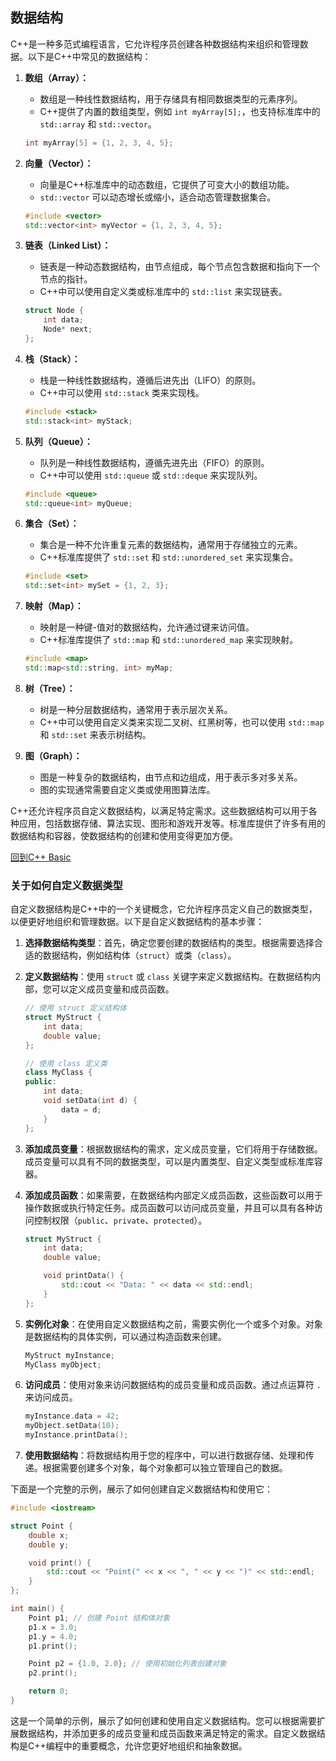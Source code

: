 ## 数据结构

C++是一种多范式编程语言，它允许程序员创建各种数据结构来组织和管理数据。以下是C++中常见的数据结构：

1. **数组（Array）：**
   - 数组是一种线性数据结构，用于存储具有相同数据类型的元素序列。
   - C++提供了内置的数组类型，例如 `int myArray[5];`，也支持标准库中的 `std::array` 和 `std::vector`。

   ```cpp
   int myArray[5] = {1, 2, 3, 4, 5};
   ```

2. **向量（Vector）：**
   - 向量是C++标准库中的动态数组，它提供了可变大小的数组功能。
   - `std::vector` 可以动态增长或缩小，适合动态管理数据集合。

   ```cpp
   #include <vector>
   std::vector<int> myVector = {1, 2, 3, 4, 5};
   ```

3. **链表（Linked List）：**
   - 链表是一种动态数据结构，由节点组成，每个节点包含数据和指向下一个节点的指针。
   - C++中可以使用自定义类或标准库中的 `std::list` 来实现链表。

   ```cpp
   struct Node {
       int data;
       Node* next;
   };
   ```

4. **栈（Stack）：**
   - 栈是一种线性数据结构，遵循后进先出（LIFO）的原则。
   - C++中可以使用 `std::stack` 类来实现栈。

   ```cpp
   #include <stack>
   std::stack<int> myStack;
   ```

5. **队列（Queue）：**
   - 队列是一种线性数据结构，遵循先进先出（FIFO）的原则。
   - C++中可以使用 `std::queue` 或 `std::deque` 来实现队列。

   ```cpp
   #include <queue>
   std::queue<int> myQueue;
   ```

6. **集合（Set）：**
   - 集合是一种不允许重复元素的数据结构，通常用于存储独立的元素。
   - C++标准库提供了 `std::set` 和 `std::unordered_set` 来实现集合。

   ```cpp
   #include <set>
   std::set<int> mySet = {1, 2, 3};
   ```

7. **映射（Map）：**
   - 映射是一种键-值对的数据结构，允许通过键来访问值。
   - C++标准库提供了 `std::map` 和 `std::unordered_map` 来实现映射。

   ```cpp
   #include <map>
   std::map<std::string, int> myMap;
   ```

8. **树（Tree）：**
   - 树是一种分层数据结构，通常用于表示层次关系。
   - C++中可以使用自定义类来实现二叉树、红黑树等，也可以使用 `std::map` 和 `std::set` 来表示树结构。

9. **图（Graph）：**
   - 图是一种复杂的数据结构，由节点和边组成，用于表示多对多关系。
   - 图的实现通常需要自定义类或使用图算法库。

C++还允许程序员自定义数据结构，以满足特定需求。这些数据结构可以用于各种应用，包括数据存储、算法实现、图形和游戏开发等。标准库提供了许多有用的数据结构和容器，使数据结构的创建和使用变得更加方便。

[回到C++ Basic](./README.md)

### 关于如何自定义数据类型

自定义数据结构是C++中的一个关键概念，它允许程序员定义自己的数据类型，以便更好地组织和管理数据。以下是自定义数据结构的基本步骤：

1. **选择数据结构类型**：首先，确定您要创建的数据结构的类型。根据需要选择合适的数据结构，例如结构体（`struct`）或类（`class`）。

2. **定义数据结构**：使用 `struct` 或 `class` 关键字来定义数据结构。在数据结构内部，您可以定义成员变量和成员函数。

   ```cpp
   // 使用 struct 定义结构体
   struct MyStruct {
       int data;
       double value;
   };

   // 使用 class 定义类
   class MyClass {
   public:
       int data;
       void setData(int d) {
           data = d;
       }
   };
   ```

3. **添加成员变量**：根据数据结构的需求，定义成员变量，它们将用于存储数据。成员变量可以具有不同的数据类型，可以是内置类型、自定义类型或标准库容器。

4. **添加成员函数**：如果需要，在数据结构内部定义成员函数，这些函数可以用于操作数据或执行特定任务。成员函数可以访问成员变量，并且可以具有各种访问控制权限（`public`、`private`、`protected`）。

   ```cpp
   struct MyStruct {
       int data;
       double value;

       void printData() {
           std::cout << "Data: " << data << std::endl;
       }
   };
   ```

5. **实例化对象**：在使用自定义数据结构之前，需要实例化一个或多个对象。对象是数据结构的具体实例，可以通过构造函数来创建。

   ```cpp
   MyStruct myInstance;
   MyClass myObject;
   ```

6. **访问成员**：使用对象来访问数据结构的成员变量和成员函数。通过点运算符 `.` 来访问成员。

   ```cpp
   myInstance.data = 42;
   myObject.setData(10);
   myInstance.printData();
   ```

7. **使用数据结构**：将数据结构用于您的程序中，可以进行数据存储、处理和传递。根据需要创建多个对象，每个对象都可以独立管理自己的数据。

下面是一个完整的示例，展示了如何创建自定义数据结构和使用它：

```cpp
#include <iostream>

struct Point {
    double x;
    double y;

    void print() {
        std::cout << "Point(" << x << ", " << y << ")" << std::endl;
    }
};

int main() {
    Point p1; // 创建 Point 结构体对象
    p1.x = 3.0;
    p1.y = 4.0;
    p1.print();

    Point p2 = {1.0, 2.0}; // 使用初始化列表创建对象
    p2.print();

    return 0;
}
```

这是一个简单的示例，展示了如何创建和使用自定义数据结构。您可以根据需要扩展数据结构，并添加更多的成员变量和成员函数来满足特定的需求。自定义数据结构是C++编程中的重要概念，允许您更好地组织和抽象数据。